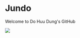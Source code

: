 # Jundo
Welcome to Do Huu Dung's GitHub

![](https://img.shields.io/static/v1?label=Code&message=Python&color=<COLOR>)
